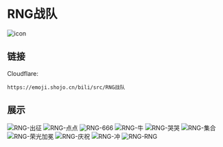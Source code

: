 # RNG战队
![icon](https://emoji.shojo.cn/bili/src/RNG战队/icon.png)
## 链接
Cloudflare:
```
https://emoji.shojo.cn/bili/src/RNG战队
```
## 展示
![RNG-出征](https://emoji.shojo.cn/bili/src/RNG战队/RNG-出征.png)
![RNG-点点](https://emoji.shojo.cn/bili/src/RNG战队/RNG-点点.png)
![RNG-666](https://emoji.shojo.cn/bili/src/RNG战队/RNG-666.png)
![RNG-牛](https://emoji.shojo.cn/bili/src/RNG战队/RNG-牛.png)
![RNG-哭哭](https://emoji.shojo.cn/bili/src/RNG战队/RNG-哭哭.png)
![RNG-集合](https://emoji.shojo.cn/bili/src/RNG战队/RNG-集合.png)
![RNG-荣光加冕](https://emoji.shojo.cn/bili/src/RNG战队/RNG-荣光加冕.png)
![RNG-庆祝](https://emoji.shojo.cn/bili/src/RNG战队/RNG-庆祝.png)
![RNG-冲](https://emoji.shojo.cn/bili/src/RNG战队/RNG-冲.png)
![RNG-RNG](https://emoji.shojo.cn/bili/src/RNG战队/RNG-RNG.png)
